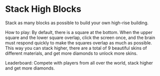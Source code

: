 # Stack High Blocks
Stack as many blocks as possible to build your own high-rise building.

How to play:
By default, there is a square at the bottom. When the upper square and the lower square overlap, click the screen once, and the brain must respond quickly to make the squares overlap as much as possible.
This way you can stack higher, there are a total of 9 beautiful skins of different materials, and get more diamonds to unlock more skins.

Leaderboard: Compete with players from all over the world, stack higher and get more diamonds.
